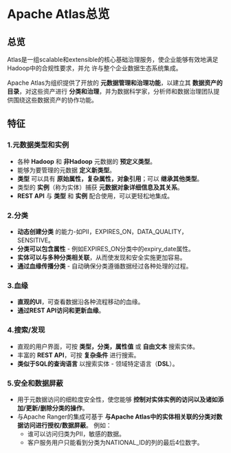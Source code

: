 Apache Atlas总览
===================================================================================
## 总览
Atlas是一组scalable和extensible的核心基础治理服务，使企业能够有效地满足Hadoop中的合规性要求，并允
许与整个企业数据生态系统集成。

Apache Atlas为组织提供了开放的 **元数据管理和治理功能**，以建立其 **数据资产的目录**，对这些资产进行
**分类和治理**，并为数据科学家，分析师和数据治理团队提供围绕这些数据资产的协作功能。

## 特征

### 1.元数据类型和实例
+ 各种 **Hadoop** 和 **非Hadoop** 元数据的 **预定义类型**。
+ 能够为要管理的元数据 **定义新类型**。
+ **类型** 可以具有 **原始属性，复杂属性，对象引用**；可以 **继承其他类型**。
+ 类型的 **实例**（称为实体）捕获 **元数据对象详细信息及其关系**。
+ **REST API** 与 **类型** 和 **实例** 配合使用，可以更轻松地集成。

### 2.分类
+ **动态创建分类** 的能力-如PII，EXPIRES_ON，DATA_QUALITY，SENSITIVE。
+ **分类可以包含属性** - 例如EXPIRES_ON分类中的expiry_date属性。
+ **实体可以与多种分类相关联**，从而使发现和安全实施更加容易。
+ **通过血缘传播分类** - 自动确保分类遵循数据经过各种处理的过程。

### 3.血缘
+ **直观的UI**，可查看数据沿各种流程移动的血缘。
+ **通过REST API访问和更新血缘**。

### 4.搜索/发现
+ 直观的用户界面，可按 **类型，分类，属性值** 或 **自由文本** 搜索实体。
+ 丰富的 **REST API**，可按 **复杂条件** 进行搜索。
+ **类似于SQL的查询语言** 以搜索实体 - 领域特定语言（**DSL**）。

### 5.安全和数据屏蔽
+ 用于元数据访问的细粒度安全性，使您能够 **控制对实体实例的访问以及诸如添加/更新/删除分类的操作**。
+ 与Apache Ranger的集成可基于 **与Apache Atlas中的实体相关联的分类对数据访问进行授权/数据屏蔽**。
例如：
    - 谁可以访问归类为PII，敏感的数据。
    - 客户服务用户只能看到分类为NATIONAL_ID的列的最后4位数字。


